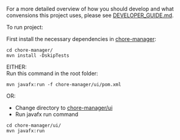 For a more detailed overview of how you should develop and what convensions this project uses, please see [DEVELOPER_GUIDE.md](/DEVELOPER_GUIDE.md).

To run project: 

First install the necessary dependencies in [chore-manager](/chore-manager/):
```
cd chore-manager/
mvn install -DskipTests 
```

EITHER: \
Run this command in the root folder:
```
mvn javafx:run -f chore-manager/ui/pom.xml
```

OR:

- Change directory to [chore-manager/ui](/chore-manager/ui/)
- Run javafx run command
```
cd chore-manager/ui/
mvn javafx:run
```